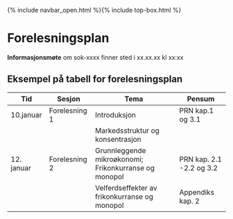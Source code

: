 {% include navbar_open.html %}{% include top-box.html %}
# Forelesningsplan  

**Informasjonsmøte** om sok-xxxx finner sted i xx.xx.xx kl xx:xx    


## Eksempel på tabell for forelesningsplan

| Tid        | Sesjon       | Tema                   | Pensum         |
|------------|--------------|------------------------|----------------|
|10.januar   |Forelesning 1 |Introduksjon            |PRN kap.1 og 3.1
|            |              |Markedsstruktur og konsentrasjon              
|12. januar  |Forelesning 2 |Grunnleggende mikroøkonomi; Frikonkurranse og monopol|PRN kap. 2.1 -2.2 og 3.2|
|            |              |Velferdseffekter av frikonkurranse og monopol|Appendiks kap. 2|
      




